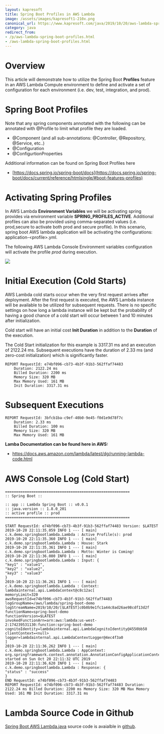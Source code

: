 ```yaml
---
layout: kapresoft
title: Spring Boot Profiles in AWS Lambda
image: /assets/images/kapresoft1-210x.png
canonical_url: https://www.kapresoft.com/java/2019/10/20/aws-lambda-spring-boot-profiles.html
category: java
redirect_from:
- /p/aws-lambda-spring-boot-profiles.html
- /aws-lambda-spring-boot-profiles.html
---
```


# Overview

This article will demonstrate how to utilize the Spring Boot **Profiles** feature in an AWS Lambda Compute environment to define and activate a set of configuration for each environment (i.e. dev, test, integration, and prod).

<!--excerpt-->

# Spring Boot Profiles

Note that any spring components annotated with the following can be annotated with @Profile to limit what profile they are loaded.

- @Component (and all sub-annotations: @Controller, @Repository, @Service, etc..)
- @Configuration
- @ConfigurtionProperties 

Additional information can be found on Spring Boot Profiles here

- [https://docs.spring.io/spring-boot/docs](https://docs.spring.io/spring-boot/docs/current/reference/htmlsingle/#boot-features-profiles)

# Activating Spring Profiles

In AWS Lambda **Environment Variables** we will be activating spring provides via environment variable **SPRING_PROFILES_ACTIVE**.
Additional profiles can also be provided using comma-separated values (i.e. prod,secure to activate both prod and secure profile).
In this scenario, spring boot AWS lambda application will be activating the configurations: application-&lt;profile&gt;.yml.  

The following AWS Lambda Console Environment variables configuration will activate the profile *prod* during execution.

<img src="https://cdngh.kapresoft.com/img/spring-profiles-lambda-env.png"/>

# Initial Execution (Cold Starts)

AWS Lambda cold starts occur when the very first request arrives after deployment.  After the first request is
executed, the AWS Lambda instance will be available to be utilized for subsequent requests.  There is no specific
settings on how long a lambda instance will be kept but the probability of having a good chance of a cold start will
occur between 1 and 10 minutes after initialization.  

Cold start will have an initial cost **Init Duration** in addition to the **Duration** of the execution.

The Cold Start initialization for this example is 3317.31 ms and an execution of 2122.24 ms.
Subsequent executions have the duration of 2.33 ms (and zero-cost initialization) which is significantly faster.
 
```text
REPORT RequestId: e74bf096-cb73-4b3f-91b3-562ffaf74483 
    Duration: 2122.24 ms 
    Billed Duration: 2200 ms 
    Memory Size: 320 MB 
    Max Memory Used: 161 MB 
    Init Duration: 3317.31 ms
```

# Subsequent Executions
```text
REPORT RequestId: 3bfcb1ba-c9ef-40b0-9e45-f0d1e9d78f7c	
    Duration: 2.33 ms	
    Billed Duration: 100 ms	
    Memory Size: 320 MB	
    Max Memory Used: 161 MB
```

**Lamba Documentation can be found here in AWS:**

- https://docs.aws.amazon.com/lambda/latest/dg/running-lambda-code.html

# AWS Console Log (Cold Start)

```text
=========================================================
:: Spring Boot ::

:: app :: Lambda Spring Boot :: v0.0.1
:: java.version :: 1.8.0_201
:: active profile :: prod
=========================================================

START RequestId: e74bf096-cb73-4b3f-91b3-562ffaf74483 Version: $LATEST
2019-10-20 22:11:35.059 INFO 1 --- [ main] c.k.demo.springbootlambda.Lambda : Active Profile(s): prod
2019-10-20 22:11:35.360 INFO 1 --- [ main] c.k.demo.springbootlambda.Lambda : House: Stark
2019-10-20 22:11:35.361 INFO 1 --- [ main] c.k.demo.springbootlambda.Lambda : Motto: Winter is Coming!
2019-10-20 22:11:36.080 INFO 1 --- [ main] c.k.demo.springbootlambda.Lambda : Input: {
"key1" : "value1",
"key2" : "value2",
"key3" : "value3"
}
2019-10-20 22:11:36.261 INFO 1 --- [ main] c.k.demo.springbootlambda.Lambda : Context: lambdainternal.api.LambdaContext@c8c12ac[
memoryLimit=320
awsRequestId=e74bf096-cb73-4b3f-91b3-562ffaf74483
logGroupName=/aws/lambda/spring-boot-demo
logStreamName=2019/10/20/[$LATEST]c0b0b9e1fc1a44c8ad26ae98cdf13d2f
functionName=spring-boot-demo
functionVersion=$LATEST
invokedFunctionArn=arn:aws:lambda:us-west-2:174239531130:function:spring-boot-demo
cognitoIdentity=lambdainternal.api.LambdaCognitoIdentity@4550bb58
clientContext=<null>
logger=lambdainternal.api.LambdaContextLogger@4ec4f3a0
]
2019-10-20 22:11:36.262 INFO 1 --- [ main] c.k.demo.springbootlambda.Lambda : AppContext: org.springframework.context.annotation.AnnotationConfigApplicationContext@7c30a502, started on Sun Oct 20 22:11:32 UTC 2019
2019-10-20 22:11:36.620 INFO 1 --- [ main] c.k.demo.springbootlambda.Lambda : Response: {
"status" : "success"
}
END RequestId: e74bf096-cb73-4b3f-91b3-562ffaf74483
REPORT RequestId: e74bf096-cb73-4b3f-91b3-562ffaf74483 Duration: 2122.24 ms Billed Duration: 2200 ms Memory Size: 320 MB Max Memory Used: 161 MB Init Duration: 3317.31 ms
```

# Lambda Source Code in Github

[Spring Boot AWS Lambda.java](https://github.com/kapresoft/spring-boot-aws-lambda/blob/master/src/main/java/com/kapresoft/demo/springbootlambda/Lambda.java) source code is avaialble 
in [github](https://github.com/kapresoft/spring-boot-aws-lambda).

